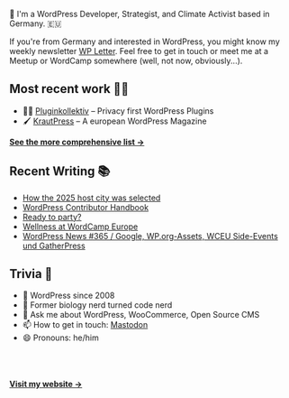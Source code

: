 👋 I'm a WordPress Developer, Strategist, and Climate Activist based in Germany. 🇪🇺

If you're from Germany and interested in WordPress, you might know my weekly newsletter [WP Letter](https://wpletter.de/). Feel free to get in touch or meet me at a Meetup or WordCamp somewhere (well, not now, obviously...).


## Most recent work 👷‍♂️

- 👨‍💻 [Pluginkollektiv](https://github.com/pluginkollektiv) – Privacy first WordPress Plugins
- 🖌️ [KrautPress](https://kraut.press) – A european WordPress Magazine

**[See the more comprehensive list &rarr;](https://simonkraft.com/what-i-do)**


## Recent Writing 📚

<!-- BLOG-POST-LIST:START -->
- [How the 2025 host city was selected](https://feed.kraut.press/link/23937/16703147/2025-host-city-selection)
- [WordPress Contributor Handbook](https://www.wppodcast.de/podcast/wordpress-contributor-handbook/)
- [Ready to party?](https://feed.kraut.press/link/23937/16701678/ready-to-party)
- [Wellness at WordCamp Europe](https://feed.kraut.press/link/23937/16701572/wellness)
- [WordPress News #365 / Google, WP.org-Assets, WCEU Side-Events und GatherPress](https://feed.kraut.press/link/14399/16701469/365)
<!-- BLOG-POST-LIST:END -->


## Trivia 🤪

- 👴 WordPress since 2008
- 🌱 Former biology nerd turned code nerd
- 💬 Ask me about WordPress, WooCommerce, Open Source CMS
- 📫 How to get in touch: [Mastodon](https://dewp.space/@simon)
- 😄 Pronouns: he/him

<br/><br/><br/>
**[Visit my website &rarr;](https://simonkraft.com/hi)**